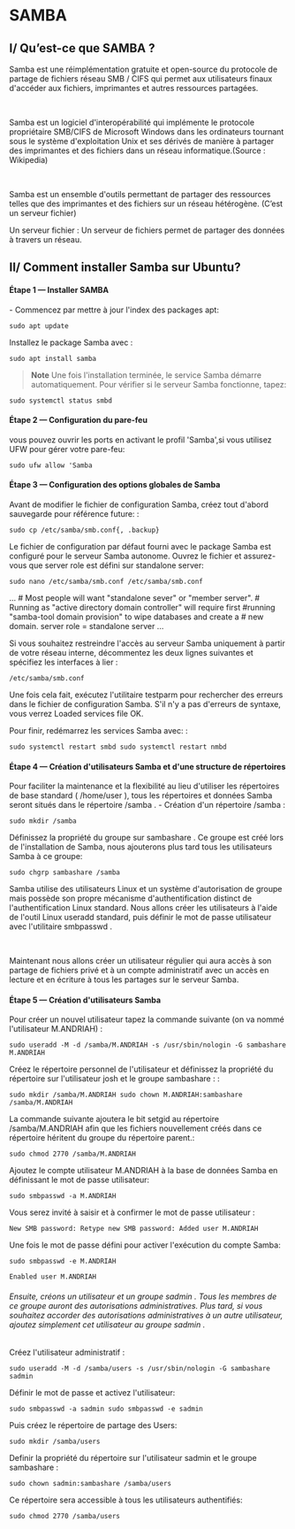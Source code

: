 # SAMBA

## I/ Qu’est-ce que SAMBA ? <br>
<p>
Samba est une réimplémentation gratuite et open-source du protocole de partage de 
fichiers réseau SMB / CIFS qui permet aux utilisateurs finaux d'accéder aux fichiers, imprimantes et autres ressources partagées.
</p> 

<br>
<p>
Samba est un logiciel d'interopérabilité qui implémente le protocole propriétaire SMB/CIFS de Microsoft Windows dans les ordinateurs tournant sous le système d'exploitation Unix et ses dérivés de
manière à partager des imprimantes et des fichiers dans un réseau informatique.(Source : Wikipedia)
</p>
<br>

<p>
Samba est un ensemble d'outils permettant de partager des ressources telles que des imprimantes
et des fichiers sur un réseau hétérogène. (C’est un serveur fichier)

Un serveur fichier : Un serveur de fichiers permet de partager des données à travers un réseau.
</p>

## II/ Comment installer Samba sur Ubuntu?

<h4> Étape 1 —  Installer SAMBA </h4>
      - Commencez par mettre à jour l'index des packages apt:
       
    sudo apt update
    

  Installez le package Samba avec :
  
    sudo apt install samba
    
> **Note** Une fois l'installation terminée, le service Samba démarre automatiquement. Pour vérifier si le serveur Samba fonctionne, tapez:
       
    sudo systemctl status smbd
    

 <h4> Étape 2 — Configuration du pare-feu </h4>
      vous pouvez ouvrir les ports en activant le profil 'Samba',si vous utilisez UFW pour gérer votre pare-feu:
       
    sudo ufw allow 'Samba
    

<h4> Étape 3 — Configuration des options globales de Samba </h4>
  Avant de modifier le fichier de configuration Samba, créez tout d'abord sauvegarde pour référence future: :
  
    sudo cp /etc/samba/smb.conf{, .backup}
    
Le fichier de configuration par défaut fourni avec le package Samba est configuré pour le serveur Samba autonome. 
Ouvrez le fichier et assurez-vous que server role est défini sur standalone server:
       
    sudo nano /etc/samba/smb.conf /etc/samba/smb.conf
 
... # Most people will want "standalone sever" or "member server". # Running as "active directory domain controller" will require first
#running "samba-tool domain provision" to wipe databases and create a # new domain. server role = standalone server ... 
    
  Si vous souhaitez restreindre l'accès au serveur Samba uniquement à partir de votre réseau interne,
 décommentez les deux lignes suivantes et spécifiez les interfaces à lier :
       
    /etc/samba/smb.conf
    
Une fois cela fait, exécutez l'utilitaire testparm pour rechercher des erreurs dans le fichier de configuration Samba.
S'il n'y a pas d'erreurs de syntaxe, vous verrez Loaded services file OK.    

  Pour finir,  redémarrez les services Samba avec: :
  
    sudo systemctl restart smbd sudo systemctl restart nmbd
    
<h4> Étape 4 — Création d'utilisateurs Samba et d'une structure de répertoires </h4>
  Pour faciliter la maintenance et la flexibilité au lieu d'utiliser les répertoires de base standard ( /home/user ), tous les répertoires et données Samba seront situés dans le répertoire /samba .
  - Création d'un répertoire /samba :
  
    sudo mkdir /samba
    
Définissez la propriété du groupe sur sambashare . Ce groupe est créé lors de l'installation de Samba, nous ajouterons plus tard tous les utilisateurs Samba à ce groupe:
       
    sudo chgrp sambashare /samba
 
<p>Samba utilise des utilisateurs Linux et un système d'autorisation de groupe mais possède son propre mécanisme d'authentification distinct de l'authentification Linux standard.
Nous allons créer les utilisateurs à l'aide de l'outil Linux useradd standard, puis définir le mot de passe utilisateur avec l'utilitaire smbpasswd . </p> 
<br>
<p>Maintenant  nous allons créer un utilisateur régulier qui aura accès à son partage de fichiers privé et à un compte administratif avec un accès en lecture et 
en écriture à tous les partages sur le serveur Samba.</p>

<h4> Étape 5 — Création d'utilisateurs Samba </h4>
  Pour créer un nouvel utilisateur tapez la commande suivante (on va nommé l'utilisateur M.ANDRIAH) :
  
    sudo useradd -M -d /samba/M.ANDRIAH -s /usr/sbin/nologin -G sambashare M.ANDRIAH
    

 Créez le répertoire personnel de l'utilisateur et définissez la propriété du répertoire sur l'utilisateur josh et le groupe sambashare : :
       
    sudo mkdir /samba/M.ANDRIAH sudo chown M.ANDRIAH:sambashare /samba/M.ANDRIAH
    
    
 La commande suivante ajoutera le bit setgid au répertoire /samba/M.ANDRIAH afin que les fichiers nouvellement créés dans ce répertoire héritent du groupe du répertoire parent.:
       
    sudo chmod 2770 /samba/M.ANDRIAH
 
Ajoutez le compte utilisateur M.ANDRIAH à la base de données Samba en définissant le mot de passe utilisateur:
  
    sudo smbpasswd -a M.ANDRIAH
    
 Vous serez invité à saisir et à confirmer le mot de passe utilisateur :
  
    New SMB password: Retype new SMB password: Added user M.ANDRIAH
    

 Une fois le mot de passe défini pour activer l'exécution du compte Samba:
       
    sudo smbpasswd -e M.ANDRIAH

    Enabled user M.ANDRIAH
    
    
 ###### Ensuite, créons un utilisateur et un groupe sadmin . Tous les membres de ce groupe auront des autorisations administratives. Plus tard, si vous souhaitez accorder des autorisations administratives à un autre utilisateur, ajoutez simplement cet utilisateur au groupe sadmin .
  Créez l'utilisateur administratif :
  
    sudo useradd -M -d /samba/users -s /usr/sbin/nologin -G sambashare sadmin
 
Définir le mot de passe et activez l'utilisateur:
   
    sudo smbpasswd -a sadmin sudo smbpasswd -e sadmin
    
 Puis créez le répertoire de partage des Users:
  
    sudo mkdir /samba/users
    
 Definir la propriété du répertoire sur l'utilisateur sadmin et le groupe sambashare :
  
    sudo chown sadmin:sambashare /samba/users
    

 Ce répertoire sera accessible à tous les utilisateurs authentifiés:
       
    sudo chmod 2770 /samba/users
  

